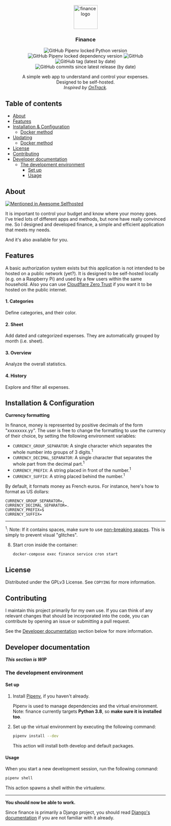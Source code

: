 <p align="center">
  <a href="https://github.com/bminusl/finance/">
    <img src="https://raw.githubusercontent.com/bminusl/finance/master/static/logo.png" alt="finance logo" height="75">
  </a>
</p>


<h3 align="center">Finance</h3>

<p align="center">
  <img src="https://img.shields.io/github/pipenv/locked/python-version/student-finance/finance" alt="GitHub Pipenv locked Python version">
  <img src="https://img.shields.io/github/pipenv/locked/dependency-version/student-finance/finance/django" alt="GitHub Pipenv locked dependency version">
  <img src="https://img.shields.io/github/license/student-finance/finance" alt="GitHub">
  <img src="https://img.shields.io/github/v/tag/student-finance/finance" alt="GitHub tag (latest by date)">
  <img src="https://img.shields.io/github/commits-since/student-finance/finance/v1.5.7" alt="GitHub commits since latest release (by date)">
</p>

<p align="center">
  A simple web app to understand and control your expenses.
  <br>
  Designed to be self-hosted.
  <br>
  <em>Inspired by <a href="https://github.com/inoda/ontrack">OnTrack</a>.</em>
</p>

## Table of contents
* [About](#About)
* [Features](#Features)
* [Installation & Configuration](#installation--configuration)
  * [Docker method](#docker-method)
* [Updating](#updating)
  * [Docker method](#docker-method-1)
* [License](#license)
* [Contributing](#contributing)
* [Developer documentation](#developer-documentation)
  * [The development environment](#the-development-environment)
    * [Set up](#set-up)
    * [Usage](#usage)




## About

[![Mentioned in Awesome Selfhosted](https://awesome.re/mentioned-badge.svg)](https://github.com/awesome-selfhosted/awesome-selfhosted)

It is important to control your budget and know where your money goes. I've tried lots of different apps and methods, but none have really convinced me. So I designed and developed finance, a simple and efficient application that meets my needs.

And it's also available for you.

## Features

A basic authorization system exists but this application is not intended to be hosted on a public network (yet?). It is designed to be self-hosted locally (e.g. on a Raspberry Pi) and used by a few users within the same household. Also you can use [Cloudflare Zero Trust](https://www.cloudflare.com/products/zero-trust/) if you want it to be hosted on the public internet.

#### 1. Categories

Define categories, and their color.


#### 2. Sheet

Add dated and categorized expenses. They are automatically grouped by month (i.e. sheet).

#### 3. Overview

Analyze the overall statistics.

#### 4. History

Explore and filter all expenses.

## Installation & Configuration

   **Currency formatting**

   In finance, money is represented by positive decimals of the form "xxxxxxxx.yy". The user is free to change the formatting to use the currency of their choice, by setting the following environment variables:

   * `CURRENCY_GROUP_SEPARATOR`: A single character which separates the whole number into groups of 3 digits.<sup>1</sup>
   * `CURRENCY_DECIMAL_SEPARATOR`: A single character that separates the whole part from the decimal part.<sup>1</sup>
   * `CURRENCY_PREFIX`: A string placed in front of the number.<sup>1</sup>
   * `CURRENCY_SUFFIX`: A string placed behind the number.<sup>1</sup>

   By default, it formats money as French euros. For instance, here's how to format as US dollars:

   ```
   CURRENCY_GROUP_SEPARATOR=,
   CURRENCY_DECIMAL_SEPARATOR=.
   CURRENCY_PREFIX=$
   CURRENCY_SUFFIX=
   ```

   ---

   <sup>1</sup>: Note: If it contains spaces, make sure to use [non-breaking spaces](https://en.wikipedia.org/wiki/Non-breaking_space). This is simply to prevent visual "glitches".


8. Start cron inside the container:

   ```bash
   docker-compose exec finance service cron start
   ```


## License

Distributed under the GPLv3 License. See `COPYING` for more information.


## Contributing

I maintain this project primarily for my own use. If you can think of any relevant changes that should be incorporated into the code, you can contribute by opening an issue or submitting a pull request.

See the [Developer documentation](#developer-documentation) section below for more information.

## Developer documentation

**_This section is WIP_**

### The development environment

#### Set up

1. Install [Pipenv](https://pypi.org/project/pipenv/), if you haven't already.

   Pipenv is used to manage dependencies and the virtual environment.
   Note: finance currently targets **Python 3.8**, so **make sure it is installed too**.

2. Set up the virtual environment by executing the following command:

   ```bash
   pipenv install --dev
   ```

   This action will install both develop and default packages.

#### Usage

When you start a new development session, run the following command:

```bash
pipenv shell
```

This action spawns a shell within the virtualenv.


---

**You should now be able to work.**

Since finance is primarily a Django project, you should read [Django's documentation](https://docs.djangoproject.com/en/3.1/) if you are not familiar with it already.

